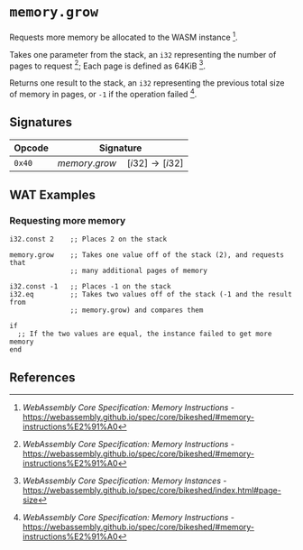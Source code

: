 
# `memory.grow`

Requests more memory be allocated to the WASM instance [^§2.4.7].

Takes one parameter from the stack, an `i32` representing the number of pages to request [^§2.4.7]; Each page is defined as 64KiB [^§4.2.8].

Returns one result to the stack, an `i32` representing the previous total size of memory in pages, or `-1` if the operation failed [^§2.4.7].





## Signatures

| Opcode | Signature |
|--------|-----------|
| `0x40` | $memory.grow \quad [ i32 ] \to [ i32 ]$ |





## WAT Examples

### Requesting more memory

```wasm
i32.const 2    ;; Places 2 on the stack

memory.grow    ;; Takes one value off of the stack (2), and requests that
               ;; many additional pages of memory

i32.const -1   ;; Places -1 on the stack
i32.eq         ;; Takes two values off of the stack (-1 and the result from
               ;; memory.grow) and compares them

if
  ;; If the two values are equal, the instance failed to get more memory
end
```



## References

[^§2.4.7]: _WebAssembly Core Specification: Memory Instructions_ - <https://webassembly.github.io/spec/core/bikeshed/#memory-instructions%E2%91%A0>
[^§4.2.8]: _WebAssembly Core Specification: Memory Instances_ - <https://webassembly.github.io/spec/core/bikeshed/index.html#page-size>
